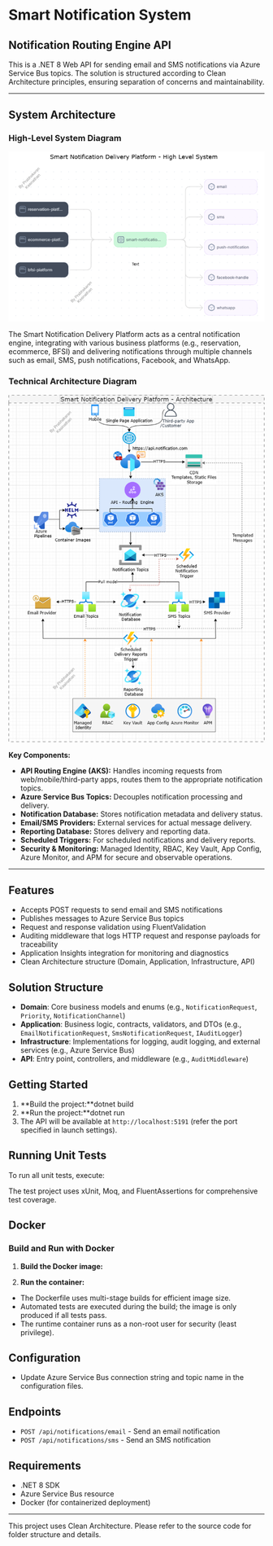 # Smart Notification System

## Notification Routing Engine API

This is a .NET 8 Web API for sending email and SMS notifications via Azure Service Bus topics. The solution is structured according to Clean Architecture principles, ensuring separation of concerns and maintainability.

---

## System Architecture

### High-Level System Diagram

![High Level System](docs/1.SmartNotification_HighLevelSystem.png)

The Smart Notification Delivery Platform acts as a central notification engine, integrating with various business platforms (e.g., reservation, ecommerce, BFSI) and delivering notifications through multiple channels such as email, SMS, push notifications, Facebook, and WhatsApp.

### Technical Architecture Diagram

![Technical Architecture](docs/2.SmartNotification_Architecture.png)

**Key Components:**
- **API Routing Engine (AKS):** Handles incoming requests from web/mobile/third-party apps, routes them to the appropriate notification topics.
- **Azure Service Bus Topics:** Decouples notification processing and delivery.
- **Notification Database:** Stores notification metadata and delivery status.
- **Email/SMS Providers:** External services for actual message delivery.
- **Reporting Database:** Stores delivery and reporting data.
- **Scheduled Triggers:** For scheduled notifications and delivery reports.
- **Security & Monitoring:** Managed Identity, RBAC, Key Vault, App Config, Azure Monitor, and APM for secure and observable operations.

---

## Features
- Accepts POST requests to send email and SMS notifications
- Publishes messages to Azure Service Bus topics
- Request and response validation using FluentValidation
- Auditing middleware that logs HTTP request and response payloads for traceability
- Application Insights integration for monitoring and diagnostics
- Clean Architecture structure (Domain, Application, Infrastructure, API)

## Solution Structure

- **Domain**: Core business models and enums (e.g., `NotificationRequest`, `Priority`, `NotificationChannel`)
- **Application**: Business logic, contracts, validators, and DTOs (e.g., `EmailNotificationRequest`, `SmsNotificationRequest`, `IAuditLogger`)
- **Infrastructure**: Implementations for logging, audit logging, and external services (e.g., Azure Service Bus)
- **API**: Entry point, controllers, and middleware (e.g., `AuditMiddleware`)

## Getting Started

1. **Build the project:**dotnet build
2. **Run the project:**dotnet run
3. The API will be available at `http://localhost:5191` (refer the port specified in launch settings).

## Running Unit Tests

To run all unit tests, execute:

The test project uses xUnit, Moq, and FluentAssertions for comprehensive test coverage.

## Docker

### Build and Run with Docker

1. **Build the Docker image:**

2. **Run the container:**

- The Dockerfile uses multi-stage builds for efficient image size.
- Automated tests are executed during the build; the image is only produced if all tests pass.
- The runtime container runs as a non-root user for security (least privilege).

## Configuration
- Update Azure Service Bus connection string and topic name in the configuration files.

## Endpoints
- `POST /api/notifications/email` - Send an email notification
- `POST /api/notifications/sms` - Send an SMS notification

## Requirements
- .NET 8 SDK
- Azure Service Bus resource
- Docker (for containerized deployment)

---

This project uses Clean Architecture. Please refer to the source code for folder structure and details.
